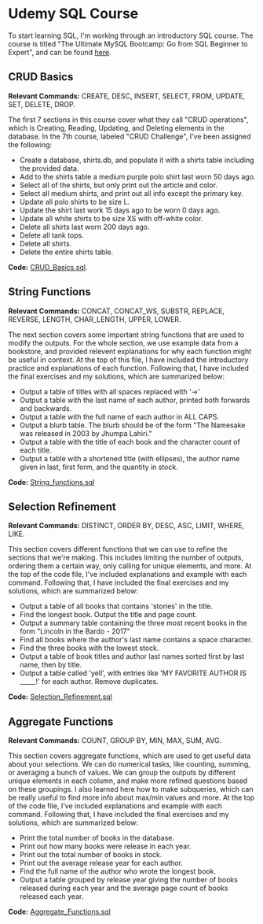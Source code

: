 # Udemy SQL Course
To start learning SQL, I'm working through an introductory SQL course. The course is titled "The Ultimate MySQL Bootcamp: Go from SQL Beginner to Expert", and can be found [here](https://www.udemy.com/course/the-ultimate-mysql-bootcamp-go-from-sql-beginner-to-expert/).

## CRUD Basics
**Relevant Commands:** CREATE, DESC, INSERT, SELECT, FROM, UPDATE, SET, DELETE, DROP.

The first 7 sections in this course cover what they call "CRUD operations", which is Creating, Reading, Updating, and Deleting elements in the database. In the 7th course, labeled "CRUD Challenge", I've been assigned the following:
 - Create a database, shirts.db, and populate it with a shirts table including the provided data.
 - Add to the shirts table a medium purple polo shirt last worn 50 days ago.
 - Select all of the shirts, but only print out the article and color.
 - Select all medium shirts, and print out all info except the primary key.
 - Update all polo shirts to be size L.
 - Update the shirt last work 15 days ago to be worn 0 days ago.
 - Update all white shirts to be size XS with off-white color.
 - Delete all shirts last worn 200 days ago.
 - Delete all tank tops.
 - Delete all shirts.
 - Delete the entire shirts table.

**Code:** [CRUD_Basics.sql](https://github.com/superspysnake1/Udemy-SQL-Course/blob/c81bf36181fcaae221b4093f1d586118763f418d/CRUD_Basics.sql).

## String Functions
**Relevant Commands:** CONCAT, CONCAT_WS, SUBSTR, REPLACE, REVERSE, LENGTH, CHAR_LENGTH, UPPER, LOWER.

The next section covers some important string functions that are used to modify the outputs. For the whole section, we use example data from a bookstore, and provided relevent explanations for why each function might be useful in context. At the top of this file, I have included the introductory practice and explanations of each function. Following that, I have included the final exercises and my solutions, which are summarized below:
 - Output a table of titles with all spaces replaced with '->'
 - Output a table with the last name of each author, printed both forwards and backwards.
 - Output a table with the full name of each author in ALL CAPS.
 - Output a blurb table. The blurb should be of the form "The Namesake was released in 2003 by Jhumpa Lahiri."
 - Output a table with the title of each book and the character count of each title.
 - Output a table with a shortened title (with ellipses), the author name given in last, first form, and the quantity in stock.

**Code:** [String_functions.sql](https://github.com/superspysnake1/Udemy-SQL-Course/blob/c81bf36181fcaae221b4093f1d586118763f418d/String_Functions.sql)

## Selection Refinement
**Relevant Commands:** DISTINCT, ORDER BY, DESC, ASC, LIMIT, WHERE, LIKE.

This section covers different functions that we can use to refine the sections that we're making. This includes limiting the number of outputs, ordering them a certain way, only calling for unique elements, and more. At the top of the code file, I've included explanations and example with each command. Following that, I have included the final exercises and my solutions, which are summarized below:
 - Output a table of all books that contains 'stories' in the title.
 - Find the longest book. Output the title and page count.
 - Output a summary table containing the three most recent books in the form "Lincoln in the Bardo - 2017"
 - Find all books where the author's last name contains a space character.
 - Find the three books with the lowest stock.
 - Output a table of book titles and author last names sorted first by last name, then by title.
 - Output a table called 'yell', with entries like 'MY FAVORITE AUTHOR IS _____!' for each author. Remove duplicates.

**Code:** [Selection_Refinement.sql](https://github.com/superspysnake1/Udemy-SQL-Course/blob/c81bf36181fcaae221b4093f1d586118763f418d/Selection_Refinement.sql)

## Aggregate Functions
**Relevant Commands:** COUNT, GROUP BY, MIN, MAX, SUM, AVG.

This section covers aggregate functions, which are used to get useful data about your selections. We can do numerical tasks, like counting, summing, or averaging a bunch of values. We can group the outputs by different unique elements in each column, and make more refined questions based on these groupings. I also learned here how to make subqueries, which can be really useful to find more info about max/min values and more. At the top of the code file, I've included explanations and example with each command. Following that, I have included the final exercises and my solutions, which are summarized below:
 - Print the total number of books in the database.
 - Print out how many books were release in each year.
 - Print out the total number of books in stock.
 - Print out the average release year for each author.
 - Find the full name of the author who wrote the longest book.
 - Output a table grouped by release year giving the number of books released during each year and the average page count of books released each year.

**Code:** [Aggregate_Functions.sql](https://github.com/superspysnake1/Udemy-SQL-Course/blob/c81bf36181fcaae221b4093f1d586118763f418d/Aggregate_Functions.sql)
